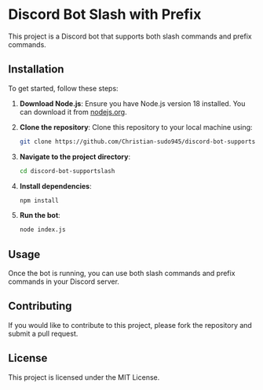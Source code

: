 # Discord Bot Slash with Prefix

This project is a Discord bot that supports both slash commands and prefix commands.

## Installation

To get started, follow these steps:

1. **Download Node.js**: Ensure you have Node.js version 18 installed. You can download it from [nodejs.org](https://nodejs.org/).

2. **Clone the repository**: Clone this repository to your local machine using:
    ```sh
    git clone https://github.com/Christian-sudo945/discord-bot-supportslash
    ```

3. **Navigate to the project directory**:
    ```sh
    cd discord-bot-supportslash
    ```

4. **Install dependencies**:
    ```sh
    npm install
    ```

5. **Run the bot**:
    ```sh
    node index.js
    ```

## Usage

Once the bot is running, you can use both slash commands and prefix commands in your Discord server.

## Contributing

If you would like to contribute to this project, please fork the repository and submit a pull request.

## License

This project is licensed under the MIT License.
